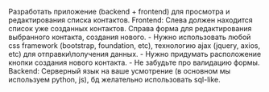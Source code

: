 Разработать приложение (backend + frontend) для просмотра и редактирования списка
контактов.
Frontend:
Слева должен находится список уже созданных контактов. Справа форма для редактирования
выбранного контакта, создания нового. - Нужно использовать любой css framework (bootstrap,
foundation, etc), технологию ajax (jquery, axios, etc) для отправки\получения данных. - Нужно
придумать расположение кнопки создания нового контакта. - Не забудьте про валидацию
формы.
Backend:
Серверный язык на ваше усмотрение (в основном мы используем python, js), бд желательно
использовать sql-like.
